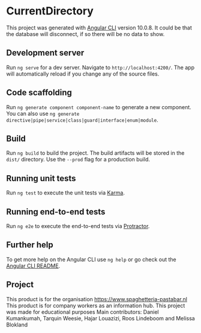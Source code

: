 # CurrentDirectory

This project was generated with [Angular CLI](https://github.com/angular/angular-cli) version 10.0.8.
It could be that the database will disconnect, if so there will be no data to show.

## Development server

Run `ng serve` for a dev server. Navigate to `http://localhost:4200/`. The app will automatically reload if you change any of the source files.

## Code scaffolding

Run `ng generate component component-name` to generate a new component. You can also use `ng generate directive|pipe|service|class|guard|interface|enum|module`.

## Build

Run `ng build` to build the project. The build artifacts will be stored in the `dist/` directory. Use the `--prod` flag for a production build.

## Running unit tests

Run `ng test` to execute the unit tests via [Karma](https://karma-runner.github.io).

## Running end-to-end tests

Run `ng e2e` to execute the end-to-end tests via [Protractor](http://www.protractortest.org/).

## Further help

To get more help on the Angular CLI use `ng help` or go check out the [Angular CLI README](https://github.com/angular/angular-cli/blob/master/README.md).

## Project
This product is for the organisation https://www.spaghetteria-pastabar.nl
This product is for company workers as an information hub.
This project was made for educational purposes
Main contributors: Daniel Kumankumah, Tarquin Weesie, Hajar Louazizi, Roos Lindeboom and Melissa Blokland
